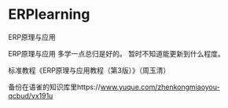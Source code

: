 # ERPlearning
ERP原理与应用

ERP原理与应用 多学一点总归是好的。 暂时不知道能更新到什么程度。

标准教程《ERP原理与应用教程（第3版）》（周玉清）

备份在语雀的知识库里https://www.yuque.com/zhenkongmiaoyou-qcbud/vx191u
